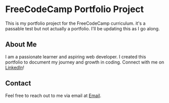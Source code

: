 # FreeCodeCamp Portfolio Project

This is my portfolio project for the FreeCodeCamp curriculum. it's a passable test but not actually a portfolio. I'll be updating this as I go along.

## About Me

I am a passionate learner and aspiring web developer. I created this portfolio to document my journey and growth in coding. Connect with me on [LinkedIn](https://www.linkedin.com/in/j%C3%BAlio-arruda-88b0511b6/)!

## Contact

Feel free to reach out to me via email at [Email](julioarrud@gmail.com).
